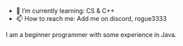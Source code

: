 - 🌱 I’m currently learning: CS & C++
- 📫 How to reach me: Add me on discord, rogue3333

I am a beginner programmer with some experience in Java.

<!---
la-pasion/la-pasion is a ✨ special ✨ repository because its `README.md` (this file) appears on your GitHub profile.
You can click the Preview link to take a look at your changes.
--->
